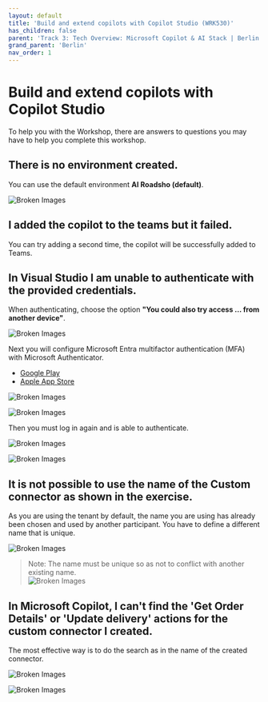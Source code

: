 ```yaml
---
layout: default
title: 'Build and extend copilots with Copilot Studio (WRK530)'
has_children: false
parent: 'Track 3: Tech Overview: Microsoft Copilot & AI Stack | Berlin'
grand_parent: 'Berlin'
nav_order: 1
---
```


# Build and extend copilots with Copilot Studio 

To help you with the Workshop, there are answers to questions you may have to help you complete this workshop.


## There is no environment created.
You can use the default environment **AI Roadsho (default)**.

![Broken Images](./WRK530_001.png)



## I added the copilot to the teams but it failed.
You can try adding a second time, the copilot will be successfully added to Teams.


## In Visual Studio I am unable to authenticate with the provided credentials.

When authenticating, choose the option **"You could also try access … from another device"**.

![Broken Images](./WRK530_002.png)

Next you will configure Microsoft Entra multifactor authentication (MFA) with Microsoft Authenticator.
- [Google Play](https://play.google.com/store/apps/details?id=com.azure.authenticator)
- [Apple App Store](https://apps.apple.com/us/app/microsoft-authenticator/id983156458)

![Broken Images](./WRK530_003.png)

![Broken Images](./WRK530_004.png)

Then you must log in again and is able to authenticate.

![Broken Images](./WRK530_005.png)

![Broken Images](./WRK530_006.png)


## It is not possible to use the name of the Custom connector as shown in the exercise.


As you are using the tenant by default, the name you are using has already been chosen and used by another participant. You have to define a different name that is unique.


![Broken Images](./WRK530_007.png)

> Note: The name must be unique so as not to conflict with another existing name. <br>
> ![Broken Images](./WRK530_008.png)



## In Microsoft Copilot, I can't find the 'Get Order Details' or 'Update delivery' actions for the custom connector I created.

The most effective way is to do the search as in the name of the created connector.

![Broken Images](./WRK530_009.png)

![Broken Images](./WRK530_010.png)